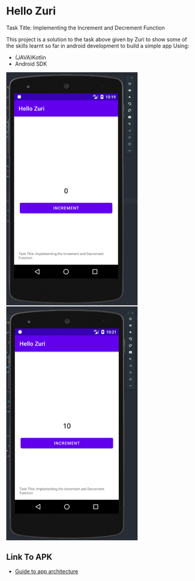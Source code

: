 # Hello Zuri
 Task Title: Implementing the Increment and Decrement Function

 This project is a solution to the task above given by Zuri to show some of the skills learnt so far
 in android development to build a simple app
 Using:
 * (JAVA)Kotlin
 * Android SDK

<img src="zuri_initial_screen.png" width="350" title="Initial Screen"> <img src="zuri_inrement.png" width="350" title="Screen after incrementing count">

 ## Link To APK
 * [Guide to app architecture](https://developer.android.com/jetpack/guide)
